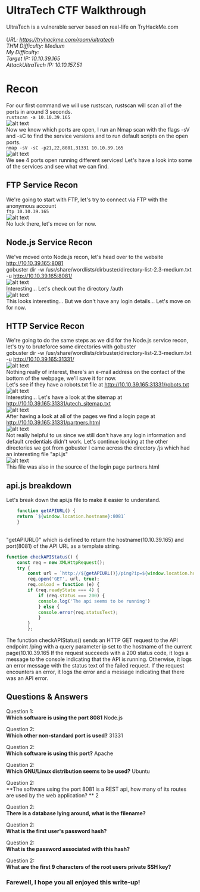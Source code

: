 
# UltraTech CTF Walkthrough

UltraTech is a vulnerable server based on real-life on TryHackMe.com<br />
<br />
<i>URL: https://tryhackme.com/room/ultratech<br />
THM Difficulty: Medium<br />
My Difficulty: <br />
Target IP: 10.10.39.165<br />
AttackUltraTech IP: 10.10.157.51<br />
</i>

# Recon

For our first command we will use rustscan, rustscan will scan all of the ports in around 3 seconds.<br />
```rustscan -a 10.10.39.165```<br />
![alt text](https://github.com/JcmniaCS/TryHackMe/blob/main/UltraTech/screenshots/SCREENSHOT1.png?raw=true)<br />
Now we know which ports are open, I run an Nmap scan with the flags -sV and -sC to find the service versions and to run default scripts on the open ports.<br />
```nmap -sV -sC -p21,22,8081,31331 10.10.39.165```<br />
![alt text](https://github.com/JcmniaCS/TryHackMe/blob/main/UltraTech/screenshots/SCREENSHOT2.png?raw=true)<br />
We see 4 ports open running different services! Let's have a look into some of the services and see what we can find.<br />

## FTP Service Recon

We're going to start with FTP, let's try to connect via FTP with the anonymous account <br />
```ftp 10.10.39.165```<br />
![alt text](https://github.com/JcmniaCS/TryHackMe/blob/main/UltraTech/screenshots/SCREENSHOT3.png?raw=true)<br />
No luck there, let's move on for now.<br />

## Node.js Service Recon

We've moved onto Node.js recon, let's head over to the website http://10.10.39.165:8081 <br />
gobuster dir -w /usr/share/wordlists/dirbuster/directory-list-2.3-medium.txt -u http://10.10.39.165:8081/<br />
![alt text](https://github.com/JcmniaCS/TryHackMe/blob/main/UltraTech/screenshots/SCREENSHOT5.png?raw=true)<br />
Interesting... Let's check out the directory /auth<br />
![alt text](https://github.com/JcmniaCS/TryHackMe/blob/main/UltraTech/screenshots/SCREENSHOT6.png?raw=true)<br />
This looks interesting... But we don't have any login details... Let's move on for now.<br />

## HTTP Service Recon

We're going to do the same steps as we did for the Node.js service recon, let's try to bruteforce some directories with gobuster<br />
gobuster dir -w /usr/share/wordlists/dirbuster/directory-list-2.3-medium.txt -u http://10.10.39.165:31331/<br />
![alt text](https://github.com/JcmniaCS/TryHackMe/blob/main/UltraTech/screenshots/SCREENSHOT4.png?raw=true)<br />
Nothing really of interest, there's an e-mail address on the contact of the bottom of the webpage, we'll save it for now.<br />
Let's see if they have a robots.txt file at http://10.10.39.165:31331/robots.txt
![alt text](https://github.com/JcmniaCS/TryHackMe/blob/main/UltraTech/screenshots/SCREENSHOT7.png?raw=true)<br />
Interesting... Let's have a look at the sitemap at http://10.10.39.165:31331/utech_sitemap.txt<br />
![alt text](https://github.com/JcmniaCS/TryHackMe/blob/main/UltraTech/screenshots/SCREENSHOT8.png?raw=true)<br />
After having a look at all of the pages we find a login page at http://10.10.39.165:31331/partners.html<br />
![alt text](https://github.com/JcmniaCS/TryHackMe/blob/main/UltraTech/screenshots/SCREENSHOT9.png?raw=true)<br />
Not really helpful to us since we still don't have any login information and default credentials didn't work. Let's continue looking at the other directories we got from gobuster 
I came across the directory /js which had an interesting file "api.js"<br />
![alt text](https://github.com/JcmniaCS/TryHackMe/blob/main/UltraTech/screenshots/SCREENSHOT11.png?raw=true)<br />
This file was also in the source of the login page partners.html <br />


## api.js breakdown

Let's break down the api.js file to make it easier to understand.<br />
```Javascript
    function getAPIURL() {
	return `${window.location.hostname}:8081`
    }
```
<br />
"getAPIURL()" which is defined to return the hostname(10.10.39.165) and port(8081) of the API URL as a template string. <br />

```Javascript
function checkAPIStatus() {
	const req = new XMLHttpRequest();
	try {
	    const url = `http://${getAPIURL()}/ping?ip=${window.location.hostname}`
	    req.open('GET', url, true);
	    req.onload = function (e) {
		if (req.readyState === 4) {
		    if (req.status === 200) {
			console.log('The api seems to be running')
		    } else {
			console.error(req.statusText);
		    }
		}
	    };
```

The function checkAPIStatus() sends an HTTP GET request to the API endpoint /ping with a query parameter ip set to the hostname of the current page(10.10.39.165 If the request succeeds with a 200 status code, it logs a message to the console indicating that the API is running. Otherwise, it logs an error message with the status text of the failed request. If the request encounters an error, it logs the error and a message indicating that there was an API error.




## Questions & Answers

Question 1:<br />
**Which software is using the port 8081** Node.js<br />

Question 2:<br />
**Which other non-standard port is used?** 31331<br />

Question 2:<br />
**Which software is using this port?** Apache<br />

Question 2:<br />
**Which GNU/Linux distribution seems to be used?** Ubuntu<br />

Question 2:<br />
**The software using the port 8081 is a REST api, how many of its routes are used by the web application? ** 2<br />

Question 2:<br />
**There is a database lying around, what is the filename?** <br />

Question 2:<br />
**What is the first user's password hash?** <br />

Question 2:<br />
**What is the password associated with this hash?** <br />

Question 2:<br />
**What are the first 9 characters of the root users private SSH key?** <br />

### Farewell, I hope you all enjoyed this write-up!

